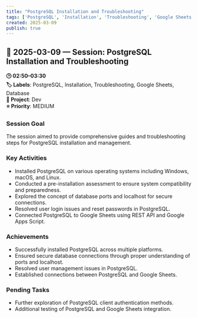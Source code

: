 ```yaml
---
title: "PostgreSQL Installation and Troubleshooting"
tags: ['PostgreSQL', 'Installation', 'Troubleshooting', 'Google Sheets', 'Database']
created: 2025-03-09
publish: true
---
```


## 📅 2025-03-09 — Session: PostgreSQL Installation and Troubleshooting

**🕒 02:50–03:30**  
**🏷️ Labels**: PostgreSQL, Installation, Troubleshooting, Google Sheets, Database  
**📂 Project**: Dev  
**⭐ Priority**: MEDIUM  


### Session Goal
The session aimed to provide comprehensive guides and troubleshooting steps for PostgreSQL installation and management.

### Key Activities
- Installed PostgreSQL on various operating systems including Windows, macOS, and Linux.
- Conducted a pre-installation assessment to ensure system compatibility and preparedness.
- Explored the concept of database ports and localhost for secure connections.
- Resolved user login issues and reset passwords in PostgreSQL.
- Connected PostgreSQL to Google Sheets using REST API and Google Apps Script.

### Achievements
- Successfully installed PostgreSQL across multiple platforms.
- Ensured secure database connections through proper understanding of ports and localhost.
- Resolved user management issues in PostgreSQL.
- Established connections between PostgreSQL and Google Sheets.

### Pending Tasks
- Further exploration of PostgreSQL client authentication methods.
- Additional testing of PostgreSQL and Google Sheets integration.
